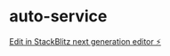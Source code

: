 # auto-service

[Edit in StackBlitz next generation editor ⚡️](https://stackblitz.com/~/github.com/hatayeco/auto-service)